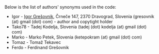 Below is the list of authors' synonyms used in the code:  

* Igor - [Igor Grešovnik](http://ajgorhoe.github.io/IGLibFramework/igor.html), Črneče 147, 2370 Dravograd, Slovenia (gresovnik (at) gmail (dot) com) - author and copytight holder
* Tako78 - Tadej Kodelja, Slovenia (tadej (dot) kodelja (at) gmail (dot) com)
* Marko - Marko Petek, Slovenia (ketepokram (at) gmail (dot) com)
* Tomaz - Tomaž Tekavec  
* Ferdo - Ferdinand Grešovnik